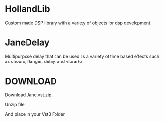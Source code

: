 # HollandLib 

Custom made DSP library with a variety of objects for dsp development.

# JaneDelay 

Multipurpose delay that can be used as a variety of time based effects such as chours, flanger, delay, and vibrarto 

# DOWNLOAD

Download Jane.vst.zip.

Unzip file

And place in your Vst3 Folder
